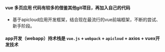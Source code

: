 #### vue 多页应用    代码有较多的借鉴其他git项目，再加入自己的代码

* 基于apicloud应用开发框架，结合现在最流行的vue前端框架，不断的尝试、新手阶段。

#### app开发（webapp）持术栈是 `vue.js` + `webpack` + `apicloud` + axios + vuex开发技术

